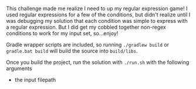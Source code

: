 This challenge made me realize I need to up my regular expression game!  I used regular expressions for a few of the conditions, but didn't realize until I was debugging my solution that each condition was simple to express with a regular expression.  But I did get my cobbled together non-regex conditions to work for my input set, so...enjoy!

Gradle wrapper scripts are included, so running `./gradlew build` or `gradle.bat build` will build the source into `build/libs`.

Once you build the project, run the solution with `./run.sh` with the following arguments
- the input filepath
